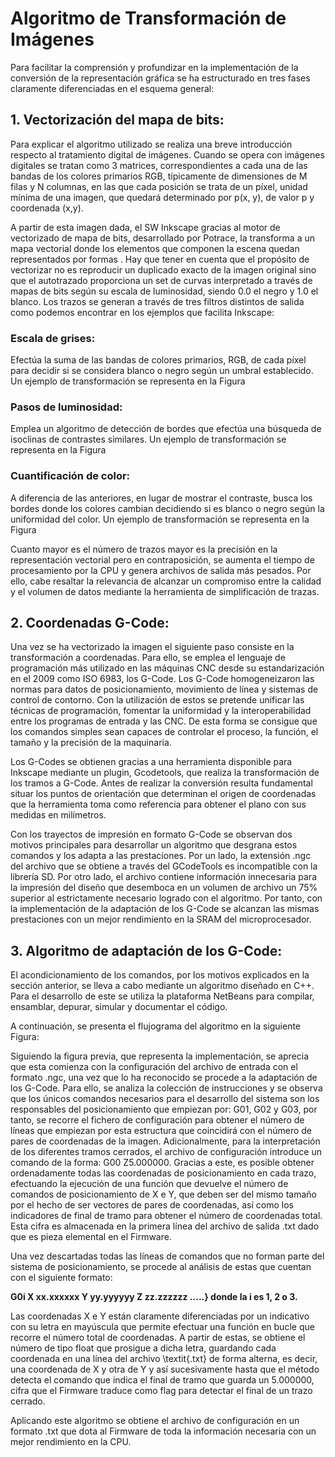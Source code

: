 # Algoritmo de Transformación de Imágenes

Para facilitar la comprensión y profundizar en la implementación de la conversión de la representación gráfica se ha estructurado 
en tres fases claramente diferenciadas en el esquema general:

## 1. Vectorización del mapa de bits:

Para explicar el algoritmo utilizado se realiza una breve introducción respecto al tratamiento digital de imágenes. Cuando se opera 
con imágenes digitales se tratan como 3 matrices, correspondientes a cada una de las bandas de los colores primarios RGB, típicamente 
de dimensiones de M filas y N columnas, en las que cada posición se trata de un píxel, unidad mínima de una imagen, que quedará 
determinado por p(x, y), de valor p y coordenada (x,y). 
 
A partir de esta imagen dada, el SW Inkscape gracias al motor de vectorizado de mapa de bits, desarrollado por 
Potrace, la transforma a un mapa vectorial donde los elementos que componen la escena quedan representados por formas 
. Hay que tener en cuenta que el propósito de vectorizar no es reproducir un duplicado exacto de la imagen original sino 
que el autotrazado proporciona un set de curvas interpretado a través de mapas de bits según su escala de luminosidad, 
siendo 0.0 el negro y 1.0 el blanco. Los trazos se generan a través de tres filtros distintos de salida como podemos encontrar 
en los ejemplos que facilita Inkscape:

### Escala de grises:

Efectúa la suma de las bandas de colores primarios, RGB, de cada píxel para decidir si se considera blanco o 
negro según un umbral establecido. Un ejemplo de transformación se representa en la Figura

### Pasos de luminosidad:

Emplea un algoritmo de detección de bordes que efectúa una búsqueda de isoclinas de contrastes similares. Un ejemplo
de transformación se representa en la Figura

### Cuantificación de color:

A diferencia de las anteriores, en lugar de mostrar el contraste, busca los bordes donde los colores cambian decidiendo si 
es blanco o negro según la uniformidad del color. Un ejemplo de transformación se representa en la Figura

Cuanto mayor es el número de trazos mayor es la precisión en la representación vectorial pero en contraposición, se aumenta el 
tiempo de procesamiento por la CPU y genera archivos de salida más pesados. Por ello, cabe resaltar la relevancia de alcanzar 
un compromiso entre la calidad y el volumen de datos mediante la herramienta de simplificación de trazas.

## 2. Coordenadas G-Code:

Una vez se ha vectorizado la imagen el siguiente paso consiste en la transformación a coordenadas. Para ello, se emplea el
lenguaje de programación más utilizado en las máquinas CNC desde su estandarización en el 2009 como ISO 6983, 
los G-Code. Los G-Code homogeneizaron las normas para datos de posicionamiento, movimiento de línea y sistemas de 
control de contorno. Con la utilización de estos se pretende unificar las técnicas de programación, fomentar la uniformidad 
y la interoperabilidad entre los programas de entrada y las CNC. De esta forma se consigue que los comandos simples sean 
capaces de controlar el proceso, la función, el tamaño y la precisión de la maquinaria.

Los G-Codes se obtienen gracias a una herramienta disponible para Inkscape mediante un plugin, Gcodetools, que realiza 
la transformación de los tramos a G-Code. Antes de realizar la conversión resulta fundamental situar los puntos de orientación 
que determinan el origen de coordenadas que la herramienta toma como referencia para obtener el plano con sus medidas en milímetros.
 
Con los trayectos de impresión en formato G-Code se observan dos motivos principales para desarrollar un algoritmo que 
desgrana estos comandos y los adapta a las prestaciones. Por un lado, la extensión .ngc del archivo que se obtiene 
a través del GCodeTools  es incompatible  con la librería SD. Por otro lado, el archivo contiene información innecesaria 
para la impresión del diseño que desemboca en un volumen de archivo un 75\% superior al estrictamente necesario logrado 
con el algoritmo. Por tanto, con la implementación de la adaptación de los G-Code se alcanzan las mismas prestaciones con 
un mejor rendimiento en la SRAM del microprocesador.

## 3. Algoritmo de adaptación de los G-Code:


El acondicionamiento de los comandos, por los motivos explicados en la sección anterior, se lleva a cabo mediante un 
algoritmo diseñado en C++. Para el desarrollo de este se utiliza la plataforma NetBeans para compilar, ensamblar, depurar, 
simular y documentar el código.

A continuación, se presenta el flujograma del algoritmo en la siguiente Figura:

Siguiendo la figura previa, que representa la implementación, se aprecia que esta comienza con la configuración del archivo 
de entrada con el formato .ngc, una vez que lo ha reconocido se procede a la adaptación de los G-Code. Para ello, 
se analiza la colección de instrucciones
 y se observa que los únicos comandos necesarios para el desarrollo del sistema son los responsables del posicionamiento 
 que empiezan por: G01, G02 y G03, por tanto, se recorre el fichero de configuración para obtener el número de 
 líneas que empiezan por esta estructura que coincidirá con el número de pares de coordenadas de la imagen. Adicionalmente, 
 para la interpretación de los diferentes tramos cerrados, el archivo de configuración introduce un comando de la forma: 
 G00 Z5.000000. Gracias a este, es posible obtener ordenadamente todas las coordenadas de posicionamiento en cada trazo, 
 efectuando la ejecución de una función que devuelve el número de comandos de posicionamiento de X e Y, que deben ser 
 del mismo tamaño por el hecho de ser vectores de pares de coordenadas, así como los indicadores de final de tramo para 
 obtener el número de coordenadas total. Esta cifra es almacenada en la primera línea del archivo de salida .txt dado que es 
 pieza elemental en el Firmware. 
 
Una vez descartadas todas las líneas de comandos que no forman parte del sistema de posicionamiento, se procede al análisis de 
estas que cuentan con el siguiente formato:
 
**G0i 	X xx.xxxxxx 	Y yy.yyyyyy 	Z zz.zzzzzz …..} donde la i es 1, 2 o 3.**
 
Las coordenadas X e Y están claramente diferenciadas por un indicativo con su letra en mayúscula que permite efectuar una 
función en bucle que recorre el número total de coordenadas. A partir de estas, se obtiene el número de tipo float que prosigue 
a dicha letra, guardando cada coordenada en una línea del archivo \textit{.txt} de forma alterna, es decir, una coordenada de 
X y otra de Y y así sucesivamente hasta que el método detecta el comando que indica el final de tramo que guarda un 5.000000, 
cifra que el Firmware traduce como flag para detectar el final de un trazo cerrado.
 
Aplicando este algoritmo se obtiene el archivo de configuración en un formato .txt que dota al Firmware de toda la información 
necesaria con un mejor rendimiento en la CPU.

